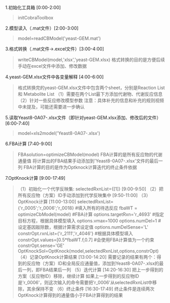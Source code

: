 1.初始化工具箱 [0:00-2:00]
> initCobraToolbox

2.模型读入（.mat文件）[2:00-3:00]
> model=readCBModel('yeast-GEM.mat')

3.格式转换（.mat文件->.excel文件）[3:00-4:00]
> writeCBModel(model,'xlsx','yeast-GEM.xlsx)
> 格式转换的目的是方便后续手动在excel文件中添加、修改数据

4.yeast-GEM.xlsx文件中各变量解释 [4:00-6:00]
> 格式转换完的yeast-GEM.xlsx文件中包含两个sheet，分别是Reaction List 和 Metabolite List
> （1）需要在两个List最下方添加代谢物、代谢反应信息
> （2）针对一些反应修改模型参数
>   注意：具体补充的信息和补充的规则视频中未提及，可能还需要进一步确认

5.读取Yeast8-0A07-.xlsx文件（即针对yeast-GEM.xlsx添加、修改后的文件）[6:00-7:40]
> model=xls2model('Yeast8-0A07-.xlsx')

6.FBA计算 [7:40-9:00]
> FBAsolution=optimizeCBModel(model)
> FBA计算的是所有反应物的代谢通量值
> 将计算出的FBA结果手动添加到'Yeast8-0A07-.xlsx'文件的最后一列
> FBA计算的目的是作为Optknock计算迭代的终止条件依据

7.OptKnock计算  [9:00-17:49]
> （1）初始化一个代学反映集: selectedRxnList={[1]}  [9:00-9:50]
> （2）把所有反应物（方案）ID手动添加到代学反映集中    [9:50-11:00]
> （3）OptKnock计算  [11:00-13:00]
    selectedRxnList={'r_0005';'r_0006';'r_0018}  #填入所有的待选反应
    fbaWT = optimizeCbModel(model)  #FBA计算
    options.targetRxn='r_4693'  #指定目标方程，根据具体模型填入
    options.vmax=1000 
    options.numDel=1  #设定基因敲除数，根据计算需求设定值
    options.numDelSense='L' 
    constrOpt.rxnList={'r_2111','r_4046'}  #根据具体模型填入
    constrOpt.values=[0.5*fbaWT.f,0.7]  #会使用FBA计算值为一个约束
    constrOpt.sense='GE' 
    OptKnockSol=OptKnock(model,selectedRxnList,options,constrOpt)
> （4）记录OptKnock计算结果  [13:00-14:20]
> 需要记录的结果有两个：得到的反应物（方案）ID和全局反应通量值，添加到Yeast8-0A07-.xlsx的最后一列，即FBA结果后一列
> （5）迭代计算  [14:20-16:30]
> 把上一步得到的方案（反应物ID）移除，继续计算
> 如果上一步得到的反应物ID是'r_0006'，则这次输入的命令需要把'r_0006'从selectedRxnList中移除，其余保持不变
> （6）终止条件  [16:30-17:49]
> 终止条件是连续两次OptKnock计算得到的通量值小于FBA计算得到的结果